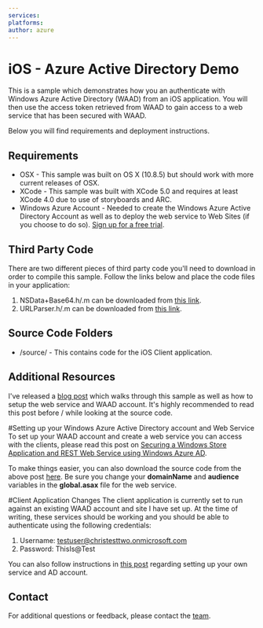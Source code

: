 ```yaml
---
services:
platforms:
author: azure
---
```


# iOS - Azure Active Directory Demo
This is a sample which demonstrates how you an authenticate with Windows Azure Active Directory (WAAD) from an iOS application.  You will then use the access token retrieved from WAAD to gain access to a web service that has been secured with WAAD.

Below you will find requirements and deployment instructions.

## Requirements
* OSX - This sample was built on OS X (10.8.5) but should work with more current releases of OSX.
* XCode - This sample was built with XCode 5.0 and requires at least XCode 4.0 due to use of storyboards and ARC.
* Windows Azure Account - Needed to create the Windows Azure Active Directory Account as well as to deploy the web service to Web Sites (if you choose to do so).  [Sign up for a free trial](https://www.windowsazure.com/en-us/pricing/free-trial/).

## Third Party Code
There are two different pieces of third party code you'll need to download in order to compile this sample.  Follow the links below and place the code files in your application:

1.  NSData+Base64.h/.m can be downloaded from [this link](http://www.cocoawithlove.com/2009/06/base64-encoding-options-on-mac-and.html).
1.  URLParser.h/.m can be downloaded from [this link](http://dev.doukasd.com/2011/03/get-values-from-parameters-in-an-nsurl-string/).

## Source Code Folders
* /source/ - This contains code for the iOS Client application.

## Additional Resources
I've released a [blog post](http://chrisrisner.com/Accessing-Resources-Secured-By-Azure-Active-Directory-with-iOS-and-Android) which walks through this sample as well as how to setup the web service and WAAD account.  It's highly recommended to read this post before / while looking at the source code.

#Setting up your Windows Azure Active Directory account and Web Service
To set up your WAAD account and create a web service you can access with the clients, please read this post on [Securing a Windows Store Application and REST Web Service using Windows Azure AD](http://msdn.microsoft.com/en-us/library/windowsazure/dn169448.aspx).  

To make things easier, you can also download the source code from the above post [here](http://code.msdn.microsoft.com/AAL-Windows-Store-app-to-2430e331).  Be sure you change your **domainName** and **audience** variables in the **global.asax** file for the web service.

#Client Application Changes
The client application is currently set to run against an existing WAAD account and site I have set up.  At the time of writing, these services should be working and you should be able to authenticate using the following credentials:

1.  Username: testuser@christesttwo.onmicrosoft.com
1.  Password: ThisIs@Test

You can also follow instructions in [this post](http://chrisrisner.com/Accessing-Resources-Secured-By-Azure-Active-Directory-with-iOS-and-Android) regarding setting up your own service and AD account.

## Contact

For additional questions or feedback, please contact the [team](mailto:chrisner@microsoft.com).
